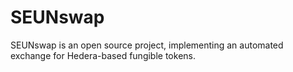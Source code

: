 # SEUNswap

SEUNswap is an open source project, implementing an automated exchange for Hedera-based fungible tokens.

